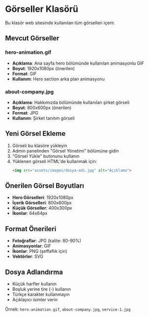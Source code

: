 # Görseller Klasörü

Bu klasör web sitesinde kullanılan tüm görselleri içerir.

## Mevcut Görseller

### hero-animation.gif
- **Açıklama**: Ana sayfa hero bölümünde kullanılan animasyonlu GIF
- **Boyut**: 1920x1080px (önerilen)
- **Format**: GIF
- **Kullanım**: Hero section arka plan animasyonu

### about-company.jpg
- **Açıklama**: Hakkımızda bölümünde kullanılan şirket görseli
- **Boyut**: 800x600px (önerilen)
- **Format**: JPG
- **Kullanım**: Şirket tanıtım görseli

## Yeni Görsel Ekleme

1. Görseli bu klasöre yükleyin
2. Admin panelinden "Görsel Yönetimi" bölümüne gidin
3. "Görsel Yükle" butonunu kullanın
4. Yüklenen görseli HTML'de kullanmak için:
   ```html
   <img src="assets/images/dosya-adi.jpg" alt="Açıklama">
   ```

## Önerilen Görsel Boyutları

- **Hero Görselleri**: 1920x1080px
- **İçerik Görselleri**: 800x600px
- **Küçük Görseller**: 400x300px
- **İkonlar**: 64x64px

## Format Önerileri

- **Fotoğraflar**: JPG (kalite: 80-90%)
- **Animasyonlar**: GIF
- **İkonlar**: PNG (şeffaflık için)
- **Vektörler**: SVG

## Dosya Adlandırma

- Küçük harfler kullanın
- Boşluk yerine tire (-) kullanın
- Türkçe karakter kullanmayın
- Açıklayıcı isimler verin

Örnek: `hero-animation.gif`, `about-company.jpg`, `service-1.jpg`
